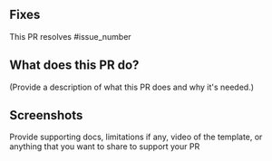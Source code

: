 ## Fixes
<!-- Please replace with the respective `issue_number` -->
This PR resolves #issue_number

## What does this PR do?
(Provide a description of what this PR does and why it's needed.)

## Screenshots
Provide supporting docs, limitations if any, video of the template, or anything that you want to share to support your PR
